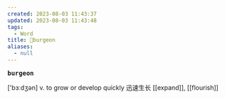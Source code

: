 ```yaml
---
created: 2023-08-03 11:43:37
updated: 2023-08-03 11:43:48
tags:
  - Word
title: 📖burgeon
aliases:
  - null
---
```


<pre><strong>burgeon</strong></pre>
['bɜːdʒən]
v. to grow or develop quickly 迅速⽣⻓
[[expand]], [[flourish]]
